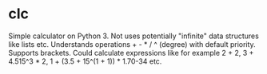 # clc
Simple calculator on Python 3. Not uses potentially "infinite" data structures like lists etc.
Understands operations + -  * / ^ (degree) with default priority.
Supports brackets.
Could calculate expressions like for example 2 + 2, 3 + 4.515^3 * 2, 1 + (3.5 + 15^(1 + 1)) * 1.70-34 etc.
